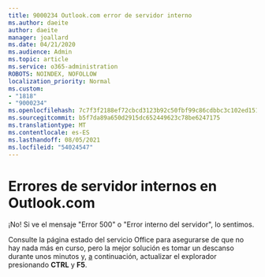 ```yaml
---
title: 9000234 Outlook.com error de servidor interno
ms.author: daeite
author: daeite
manager: joallard
ms.date: 04/21/2020
ms.audience: Admin
ms.topic: article
ms.service: o365-administration
ROBOTS: NOINDEX, NOFOLLOW
localization_priority: Normal
ms.custom:
- "1818"
- "9000234"
ms.openlocfilehash: 7c7f3f2188ef72cbcd3123b92c50fbf99c86cdbbc3c102ed151df341dc6f5910
ms.sourcegitcommit: b5f7da89a650d2915dc652449623c78be6247175
ms.translationtype: MT
ms.contentlocale: es-ES
ms.lasthandoff: 08/05/2021
ms.locfileid: "54024547"
---
```

# <a name="internal-server-errors-in-outlookcom"></a>Errores de servidor internos en Outlook.com

¡No! Si ve el mensaje "Error 500" o "Error interno del servidor", lo sentimos.

Consulte la página estado del servicio Office para asegurarse de que no hay nada más en curso, pero la mejor solución es tomar un descanso durante unos minutos y, [a](https://portal.office.com/servicestatus) continuación, actualizar el explorador presionando **CTRL** y **F5**.